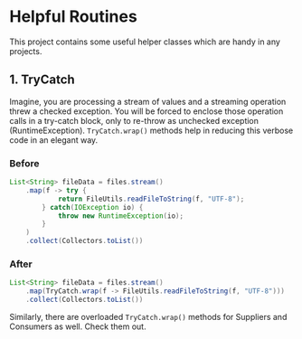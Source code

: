 # Helpful Routines
This project contains some useful helper classes which are handy in any projects.

## 1. TryCatch
Imagine, you are processing a stream of values and a streaming operation threw a checked exception. You will be forced to enclose those operation calls in a try-catch block, 
only to re-throw as unchecked exception (RuntimeException).
```TryCatch.wrap()``` methods help in reducing this verbose code in an elegant way.

### Before
```java
List<String> fileData = files.stream()
    .map(f -> try { 
            return FileUtils.readFileToString(f, "UTF-8"); 
        } catch(IOException io) {
            throw new RuntimeException(io);
        }   
    )
    .collect(Collectors.toList())
```

### After
```java
List<String> fileData = files.stream()
    .map(TryCatch.wrap(f -> FileUtils.readFileToString(f, "UTF-8")))
    .collect(Collectors.toList())
```

Similarly, there are overloaded ```TryCatch.wrap()``` methods for Suppliers and Consumers as well. Check them out.